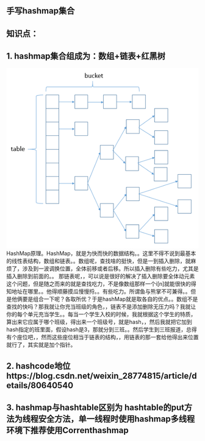 ## 手写hashmap集合
## 知识点：
##  1. hashmap集合组成为：数组+链表+红黑树
![Image text](https://github.com/zhoyou/zhoyou-hashmap/raw/master/img/616953-20160304192851940-1880633940.png)  
HashMap原理。HashMap，就是为快而快的数据结构。。这里不得不说到最基本的线性表结构，数组和链表。。数组呢，查找啥的挺快，但是一到插入删除，就麻烦了，涉及到一波调换位置，全体前移或者后移。所以插入删除有些吃力，尤其是插入删除到前面的。。 那链表呢，，可以说是很好的解决了插入删除要全体动元素这个问题，但是随之而来的就是查找吃力，不是像数组那样一个i[n]就能很快的得知地址在哪里。。他得顺藤摸瓜慢慢捋。。有些吃力。所谓鱼与熊掌不可兼得。。但是他俩要是组合一下呢？各取所优？于是hashMap就是取各自的优点。。数组不是查找的快吗？那我就让你充当班级的角色，，链表不是添加删除无压力吗？我就让你的每个单元充当学生。。每当一个学生入校的时候，我就根据这个学生的特质，算出来它应属于哪个班级，得出来一个班级号，就是hash，，然后我就把它加到hash指定的班里面，假设hash是3，那就分到三班。。然后学生到三班报道，总得有个座位吧，，然而这些座位相当于链表的结构，，用链表的那一套给他得出来位置就行了，其实就是加个指针。  
##  2. hashcode地位https://blog.csdn.net/weixin_28774815/article/details/80640540  
##  3. hashmap与hashtable区别为  hashtable的put方法为线程安全方法，单一线程时使用hashmap多线程环境下推荐使用Correnthashmap

